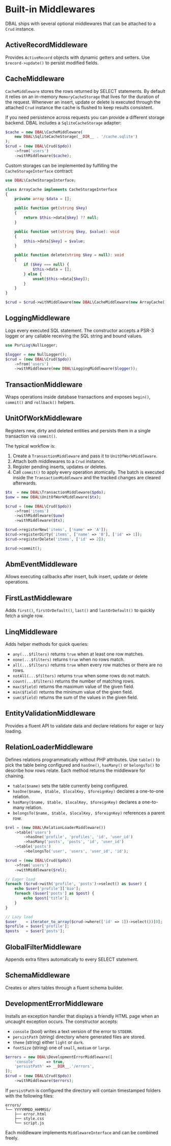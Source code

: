 # Built-in Middlewares

DBAL ships with several optional middlewares that can be attached to a `Crud` instance.

## ActiveRecordMiddleware
Provides `ActiveRecord` objects with dynamic getters and setters. Use `$record->update()` to persist modified fields.

## CacheMiddleware

`CacheMiddleware` stores the rows returned by SELECT statements. By default it
relies on an in-memory `MemoryCacheStorage` that lives for the duration of the
request. Whenever an insert, update or delete is executed through the attached
`Crud` instance the cache is flushed to keep results consistent.

If you need persistence across requests you can provide a different storage
backend. DBAL includes a `SqliteCacheStorage` adapter:

```php
$cache = new DBAL\CacheMiddleware(
    new DBAL\SqliteCacheStorage(__DIR__ . '/cache.sqlite')
);
$crud = (new DBAL\Crud($pdo))
    ->from('users')
    ->withMiddleware($cache);
```

Custom storages can be implemented by fulfilling the
`CacheStorageInterface` contract:

```php
use DBAL\CacheStorageInterface;

class ArrayCache implements CacheStorageInterface
{
    private array $data = [];

    public function get(string $key)
    {
        return $this->data[$key] ?? null;
    }

    public function set(string $key, $value): void
    {
        $this->data[$key] = $value;
    }

    public function delete(string $key = null): void
    {
        if ($key === null) {
            $this->data = [];
        } else {
            unset($this->data[$key]);
        }
    }
}

$crud = $crud->withMiddleware(new DBAL\CacheMiddleware(new ArrayCache()));
```

## LoggingMiddleware
Logs every executed SQL statement. The constructor accepts a PSR-3 logger or any
callable receiving the SQL string and bound values.

```php
use Psr\Log\NullLogger;

$logger = new NullLogger();
$crud = (new DBAL\Crud($pdo))
    ->from('users')
    ->withMiddleware(new DBAL\LoggingMiddleware($logger));
```

## TransactionMiddleware
Wraps operations inside database transactions and exposes `begin()`, `commit()` and `rollback()` helpers.

## UnitOfWorkMiddleware
Registers new, dirty and deleted entities and persists them in a single transaction via `commit()`.

The typical workflow is:

1. Create a `TransactionMiddleware` and pass it to `UnitOfWorkMiddleware`.
2. Attach both middlewares to a `Crud` instance.
3. Register pending inserts, updates or deletes.
4. Call `commit()` to apply every operation atomically. The batch is executed inside the `TransactionMiddleware` and the tracked changes are cleared afterwards.

```php
$tx  = new DBAL\TransactionMiddleware($pdo);
$uow = new DBAL\UnitOfWorkMiddleware($tx);

$crud = (new DBAL\Crud($pdo))
    ->from('items')
    ->withMiddleware($uow)
    ->withMiddleware($tx);

$crud->registerNew('items', ['name' => 'A']);
$crud->registerDirty('items', ['name' => 'B'], ['id' => 1]);
$crud->registerDelete('items', ['id' => 2]);

$crud->commit();
```

## AbmEventMiddleware
Allows executing callbacks after insert, bulk insert, update or delete operations.

## FirstLastMiddleware
Adds `first()`, `firstOrDefault()`, `last()` and `lastOrDefault()` to quickly fetch a single row.

## LinqMiddleware
Adds helper methods for quick queries:

- `any(...$filters)` returns `true` when at least one row matches.
- `none(...$filters)` returns `true` when no rows match.
- `all(...$filters)` returns `true` when every row matches or there are no rows.
- `notAll(...$filters)` returns `true` when some rows do not match.
- `count(...$filters)` returns the number of matching rows.
- `max($field)` returns the maximum value of the given field.
- `min($field)` returns the minimum value of the given field.
- `sum($field)` returns the sum of the values in the given field.

## EntityValidationMiddleware
Provides a fluent API to validate data and declare relations for eager or lazy loading.

## RelationLoaderMiddleware
Defines relations programmatically without PHP attributes. Use `table()` to pick
the table being configured and `hasOne()`, `hasMany()` or `belongsTo()` to
describe how rows relate. Each method returns the middleware for chaining.

- `table($name)` sets the table currently being configured.
- `hasOne($name, $table, $localKey, $foreignKey)` declares a one-to-one relation.
- `hasMany($name, $table, $localKey, $foreignKey)` declares a one-to-many relation.
- `belongsTo($name, $table, $localKey, $foreignKey)` references a parent row.

```php
$rel = (new DBAL\RelationLoaderMiddleware())
    ->table('users')
        ->hasOne('profile', 'profiles', 'id', 'user_id')
        ->hasMany('posts', 'posts', 'id', 'user_id')
    ->table('posts')
        ->belongsTo('user', 'users', 'user_id', 'id');

$crud = (new DBAL\Crud($pdo))
    ->from('users')
    ->withMiddleware($rel);

// Eager load
foreach ($crud->with('profile', 'posts')->select() as $user) {
    echo $user['profile']['bio'];
    foreach ($user['posts'] as $post) {
        echo $post['title'];
    }
}

// Lazy load
$user    = iterator_to_array($crud->where(['id' => 1])->select())[0];
$profile = $user['profile'];
$posts   = $user['posts'];
```

## GlobalFilterMiddleware
Appends extra filters automatically to every SELECT statement.

## SchemaMiddleware
Creates or alters tables through a fluent schema builder.

## DevelopmentErrorMiddleware
Installs an exception handler that displays a friendly HTML page when an
uncaught exception occurs. The constructor accepts:
- `console` (bool) writes a text version of the error to `STDERR`.
- `persistPath` (string) directory where generated files are stored.
- `theme` (string) either `light` or `dark`.
- `fontSize` (string) one of `small`, `medium` or `large`.

```php
$errors = new DBAL\DevelopmentErrorMiddleware([
    'console'     => true,
    'persistPath' => __DIR__.'/errors',
]);
$crud = (new DBAL\Crud($pdo))
    ->withMiddleware($errors);
```

If `persistPath` is configured the directory will contain timestamped folders
with the following files:
```
errors/
└── YYYYMMDD_HHMMSS/
    ├── error.html
    ├── style.css
    └── script.js
```

Each middleware implements `MiddlewareInterface` and can be combined freely.

